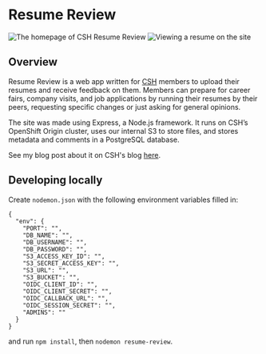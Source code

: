 # Resume Review

![The homepage of CSH Resume Review](https://csh.rit.edu/~ram/resumes/homepage.png)
![Viewing a resume on the site](https://csh.rit.edu/~ram/resumes/resume.png)

## Overview

Resume Review is a web app written for [CSH](https://csh.rit.edu/) members to
upload their resumes and receive feedback on them. Members can prepare for
career fairs, company visits, and job applications by running their resumes by
their peers, requesting specific changes or just asking for general opinions.

The site was made using Express, a Node.js framework. It runs on CSH’s
OpenShift Origin cluster, uses our internal S3 to store files, and stores
metadata and comments in a PostgreSQL database.

See my blog post about it on CSH's blog [here](https://blog.csh.rit.edu/2018/04/30/resume-review/).

## Developing locally

Create `nodemon.json` with the following environment variables filled in:
```
{
  "env": {
    "PORT": "",
    "DB_NAME": "",
    "DB_USERNAME": "",
    "DB_PASSWORD": "",
    "S3_ACCESS_KEY_ID": "",
    "S3_SECRET_ACCESS_KEY": "",
    "S3_URL": "",
    "S3_BUCKET": "",
    "OIDC_CLIENT_ID": "",
    "OIDC_CLIENT_SECRET": "",
    "OIDC_CALLBACK_URL": "",
    "OIDC_SESSION_SECRET": "",
    "ADMINS": ""
  }
}
```
and run `npm install`, then `nodemon resume-review`.